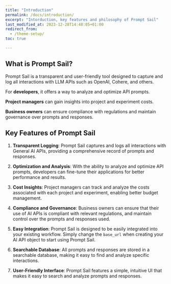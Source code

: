 ```yaml
---
title: "Introduction"
permalink: /docs/introduction/
excerpt: "Intorduction, key features and philosophy of Prompt Sail"
last_modified_at: 2023-12-28T14:48:05+01:00
redirect_from:
  - /theme-setup/
toc: true

---
```



## What is Prompt Sail?

Prompt Sail is a transparent and user-friendly tool designed to capture and log all interactions with LLM APIs such as OpenAI, Cohere, and others. 

For **developers**, it offers a way to analyze and optimize API prompts. 

**Project managers** can gain insights into project and experiment costs. 

**Business owners** can ensure compliance with regulations and maintain governance over prompts and responses.

## Key Features of Prompt Sail

1. **Transparent Logging**: Prompt Sail captures and logs all interactions with General AI APIs, providing a comprehensive record of prompts and responses.

2. **Optimization and Analysis**: With the ability to analyze and optimize API prompts, developers can fine-tune their applications for better performance and results.

3. **Cost Insights**: Project managers can track and analyze the costs associated with each project and experiment, enabling better budget management.

4. **Compliance and Governance**: Business owners can ensure that their use of AI APIs is compliant with relevant regulations, and maintain control over the prompts and responses used.

5. **Easy Integration**: Prompt Sail is designed to be easily integrated into your existing workflow. Simply change the `base_url` when creating your AI API object to start using Prompt Sail.

6. **Searchable Database**: All prompts and responses are stored in a searchable database, making it easy to find and analyze specific interactions.

7. **User-Friendly Interface**: Prompt Sail features a simple, intuitive UI that makes it easy to search and analyze prompts and responses.

